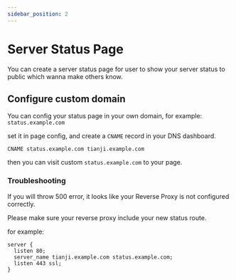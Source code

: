 ```yaml
---
sidebar_position: 2
---
```


# Server Status Page

You can create a server status page for user to show your server status to public which wanna make others know.

## Configure custom domain

You can config your status page in your own domain, for example: `status.example.com`

set it in page config, and create a `CNAME` record in your DNS dashboard.

```
CNAME status.example.com tianji.example.com
```

then you can visit custom `status.example.com` to your page.

### Troubleshooting

If you will throw 500 error, it looks like your Reverse Proxy is not configured correctly.

Please make sure your reverse proxy include your new status route.

for example:
```
server {
  listen 80;
  server_name tianji.example.com status.example.com;
  listen 443 ssl;
}
```
